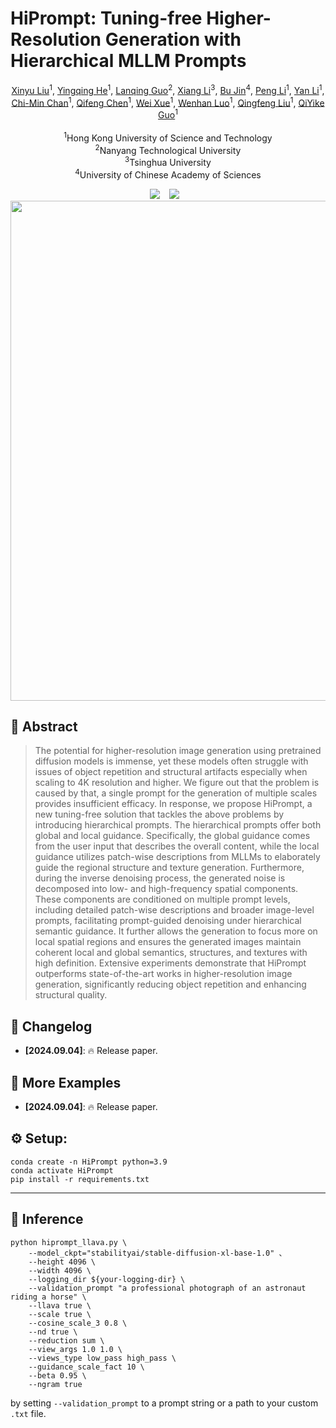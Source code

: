 # HiPrompt: Tuning-free Higher-Resolution Generation with Hierarchical MLLM Prompts
<p align="center">
  <a href="https://github.com/Liuxinyv/HiPrompt">Xinyu Liu</a><sup>1</sup>,
  <a href="https://yingqinghe.github.io/">Yingqing He</a><sup>1</sup>, 
  <a href="https://guolanqing.github.io/">Lanqing Guo</a><sup>2</sup>, 
  <a href="https://github.com/Liuxinyv/HiPrompt">Xiang Li</a><sup>3</sup>, 
  <a href="https://jxbbb.github.io/">Bu Jin</a><sup>4</sup>, 
  <a href="https://github.com/Liuxinyv/HiPrompt">Peng Li</a><sup>1</sup>,
   <a href="https://github.com/Liuxinyv/HiPrompt">Yan Li</a><sup>1</sup>,
   <a href="https://github.com/Liuxinyv/HiPrompt">Chi-Min Chan</a><sup>1</sup>, 
  <a href="https://cqf.io/">Qifeng Chen</a><sup>1</sup>,
   <a href="https://github.com/Liuxinyv/HiPrompt">Wei Xue</a><sup>1</sup>,
    <a href="https://github.com/Liuxinyv/HiPrompt">Wenhan Luo</a><sup>1</sup>,
   <a href="https://github.com/Liuxinyv/HiPrompt">Qingfeng Liu</a><sup>1</sup>,
    <a href="https://github.com/Liuxinyv/HiPrompt">QiYike Guo</a><sup>1</sup>
  <br><br>
  <sup>1</sup>Hong Kong University of Science and Technology<br>
  <sup>2</sup>Nanyang Technological University<br>
  <sup>3</sup>Tsinghua University<br>
 <sup>4</sup>University of Chinese Academy of Sciences</span> <br>
</p>
<div align="center">
  <a href="https://liuxinyv.github.io/HiPrompt/"><img src="https://img.shields.io/static/v1?label=Project%20Page&message=Github&color=blue&logo=github-pages"></a> &ensp;
  <a href="https://github.com/Liuxinyv/HiPrompt"><img src="https://img.shields.io/static/v1?label=Paper&message=Arxiv&color=red&logo=arxiv"></a> &ensp;

</div>

<img src="assets/teaser.png" width="800"/>

## 🔆 Abstract
 > The potential for higher-resolution image generation using pretrained diffusion models is immense, yet these models often struggle with issues of object repetition and structural artifacts especially when scaling to 4K resolution and higher. We figure out that the problem is caused by that, a single prompt for the generation of multiple scales provides insufficient efficacy. In response, we propose HiPrompt, a new tuning-free solution that tackles the above problems by introducing hierarchical prompts. The hierarchical prompts offer both global and local guidance. Specifically, the global guidance comes from the user input that describes the overall content, while the local guidance utilizes patch-wise descriptions from  MLLMs to elaborately guide the regional structure and texture generation. Furthermore, during the inverse denoising process, the generated noise is decomposed into low- and high-frequency spatial components. These components are conditioned on multiple prompt levels, including detailed patch-wise descriptions and broader image-level prompts, facilitating prompt-guided denoising under hierarchical semantic guidance. It further allows the generation to focus more on local spatial regions and ensures the generated images maintain coherent local and global semantics, structures, and textures with high definition. Extensive experiments demonstrate that HiPrompt outperforms state-of-the-art works in higher-resolution image generation, significantly reducing object repetition and enhancing structural quality.
 > 
## 📝 Changelog
- __[2024.09.04]__: 🔥 Release paper.

## 🌰 More Examples
- __[2024.09.04]__: 🔥 Release paper.

## ⚙️ Setup:
```
conda create -n HiPrompt python=3.9
conda activate HiPrompt 
pip install -r requirements.txt
```
---

## 💫 Inference
```
python hiprompt_llava.py \
	--model_ckpt="stabilityai/stable-diffusion-xl-base-1.0" 、
    --height 4096 \
    --width 4096 \
    --logging_dir ${your-logging-dir} \
    --validation_prompt "a professional photograph of an astronaut riding a horse" \
    --llava true \
    --scale true \
    --cosine_scale_3 0.8 \
    --nd true \
    --reduction sum \
    --view_args 1.0 1.0 \
    --views_type low_pass high_pass \
    --guidance_scale_fact 10 \
    --beta 0.95 \
    --ngram true
```
by setting `--validation_prompt` to a prompt string or a path to your custom `.txt` file.
